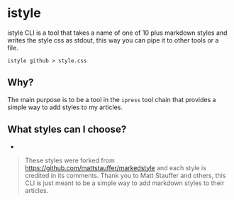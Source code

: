 # istyle

istyle CLI is a tool that takes a name of one of 10 plus markdown styles and writes the style css as stdout, this way you can pipe it to other tools or a file.

```
istyle github > style.css
```

## Why?

The main purpose is to be a tool in the `ipress` tool chain that provides a simple way to add styles to my articles.

## What styles can I choose?

* 

> These styles were forked from https://github.com/mattstauffer/markedstyle and each style is credited in its comments. Thank you to Matt Stauffer and others, this CLI is just meant to be a simple way to add markdown styles to their articles.


